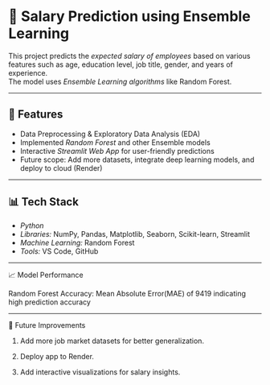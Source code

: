 # 💼 Salary Prediction using Ensemble Learning

This project predicts the *expected salary of employees* based on various features such as age, education level, job title, gender, and years of experience.  
The model uses *Ensemble Learning algorithms* like Random Forest.

---

## 🚀 Features
- Data Preprocessing & Exploratory Data Analysis (EDA)
- Implemented *Random Forest* and other Ensemble models
- Interactive *Streamlit Web App* for user-friendly predictions
- Future scope: Add more datasets, integrate deep learning models, and deploy to cloud (Render)

---

## 📊 Tech Stack
- *Python*
- *Libraries:* NumPy, Pandas, Matplotlib, Seaborn, Scikit-learn, Streamlit
- *Machine Learning:* Random Forest
- *Tools:* VS Code, GitHub

---
📈 Model Performance

Random Forest Accuracy: Mean Absolute Error(MAE) of 9419 indicating high prediction accuracy





---

🌟 Future Improvements

1. Add more job market datasets for better generalization.

2. Deploy app to Render.

3. Add interactive visualizations for salary insights.

